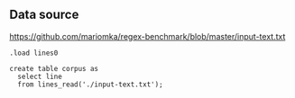 ## Data source

https://github.com/mariomka/regex-benchmark/blob/master/input-text.txt

```
.load lines0

create table corpus as
  select line
  from lines_read('./input-text.txt');
```
